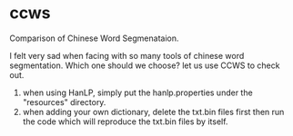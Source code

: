 # ccws
Comparison of Chinese Word Segmenataion.

I felt very sad when facing with so many tools of chinese word segmentation. Which one should we choose? let us use CCWS to check out.

1. when using HanLP, simply put the hanlp.properties under the "resources" directory.
2. when adding your own dictionary, delete the txt.bin files first then run the code which will reproduce the txt.bin files by itself.
